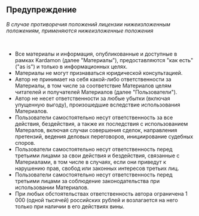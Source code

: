 
## Предупреждение

*В случае противоречия положений лицензии нижеизложенным положениям, применяются нижеизложенные положения*

<br/>

* Все материалы и информация, опубликованные и доступные в рамках Kardamon (далее "Материалы"), предоставляются "как есть" ("as is") и только в информационных целях. 
* Материалы не могут признаваться юридической консультацией. 
* Автор не принимает на себя какой-либо ответственности за Материалы, в том числе за соответствие Материалов целям читателей и получателей Материалов (далее "Пользователи").
* Автор не несет ответственности за любые убытки (включая упущенную выгоду), произошедшие вследствие использования Материалов.
* Пользователи самостоятельно несут ответственность за все действия, бездействия, а также их последствия с использованием Матералов, включая случаи совершения сделок, направления претензий, ведения деловых переговоров, инициирование судебных споров.
* Пользователи самостоятельно несут ответственность перед третьими лицами за свои действия и бездействия, связанные с Материалами, в том числе в случаях, если они приведут к нарушению прав, свобод или законных интересов третьих лиц.
* Пользователи самостоятельно несут ответственность перед третьими лицами за соблюдение законодательства при использовании Материалов.
* При любых обстоятельствах ответственность автора ограничена 1 000 (одной тысячей) российских рублей и возлагается на него только при наличии в его действиях вины.
